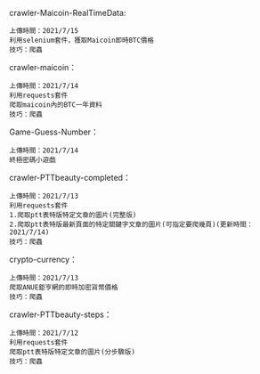 crawler-Maicoin-RealTimeData:
	
	上傳時間：2021/7/15
	利用selenium套件，獲取Maicoin即時BTC價格
	技巧：爬蟲
	
crawler-maicoin：
	
	上傳時間：2021/7/14
	利用requests套件
	爬取maicoin內的BTC一年資料
	技巧：爬蟲

Game-Guess-Number：

	上傳時間：2021/7/14
	終極密碼小遊戲

crawler-PTTbeauty-completed：

	上傳時間：2021/7/13
	利用requests套件
	1.爬取ptt表特版特定文章的圖片(完整版)
	2.爬取ptt表特版最新頁面的特定關鍵字文章的圖片(可指定要爬幾頁)(更新時間：2021/7/14)
	技巧：爬蟲

crypto-currency：

	上傳時間：2021/7/13
	爬取ANUE鉅亨網的即時加密貨幣價格
	技巧：爬蟲

crawler-PTTbeauty-steps：

	上傳時間：2021/7/12
	利用requests套件
	爬取ptt表特版特定文章的圖片(分步驟版)
	技巧：爬蟲
